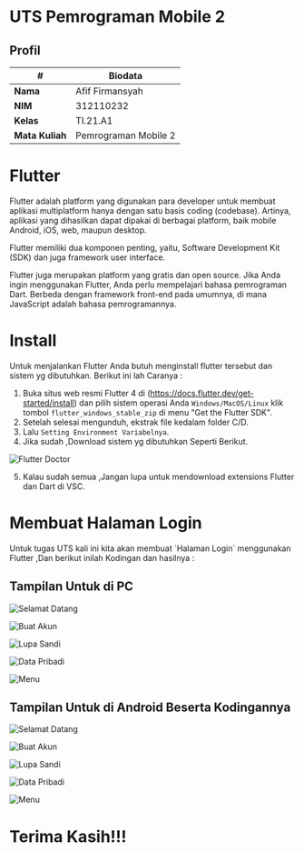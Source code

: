 # UTS Pemrograman Mobile 2

## Profil

| #               | Biodata              |
| --------------- | -------------------- |
| **Nama**        | Afif Firmansyah      |
| **NIM**         | 312110232            |
| **Kelas**       | TI.21.A1             |
| **Mata Kuliah** | Pemrograman Mobile 2 |

# Flutter

<p>Flutter adalah platform yang digunakan para developer untuk membuat aplikasi multiplatform hanya dengan satu basis coding (codebase). Artinya, aplikasi yang dihasilkan dapat dipakai di berbagai platform, baik mobile Android, iOS, web, maupun desktop.</p>

<p>Flutter memiliki dua komponen penting, yaitu, Software Development Kit (SDK) dan juga framework user interface.</p>

<p>Flutter juga merupakan platform yang gratis dan open source. Jika Anda ingin menggunakan Flutter, Anda perlu mempelajari bahasa pemrograman Dart. Berbeda dengan framework front-end pada umumnya, di mana JavaScript adalah bahasa pemrogramannya.</p>

# Install

<p>Untuk menjalankan Flutter Anda butuh menginstall flutter tersebut dan sistem yg dibutuhkan. Berikut ini lah Caranya :</p>

1. Buka situs web resmi Flutter 4 di (https://docs.flutter.dev/get-started/install) dan pilih sistem operasi Anda `Windows/MacOS/Linux` klik tombol `flutter_windows_stable_zip` di menu "Get the Flutter SDK".
2. Setelah selesai mengunduh, ekstrak file kedalam folder C/D.
3. Lalu `Setting Environment Variabelnya`.
4. Jika sudah ,Download sistem yg dibutuhkan Seperti Berikut.

![Flutter Doctor](img/flutterdoctor.PNG)

5. Kalau sudah semua ,Jangan lupa untuk mendownload extensions Flutter dan Dart di VSC.

# Membuat Halaman Login

<p>Untuk tugas UTS kali ini kita akan membuat `Halaman Login` menggunakan Flutter ,Dan berikut inilah Kodingan dan hasilnya : </p>

## Tampilan Untuk di PC

![Selamat Datang](img/selamatdatang_pc.PNG)

![Buat Akun](img/buatakun_pc.PNG)

![Lupa Sandi](img/lupasandi_pc.PNG)

![Data Pribadi](img/datapribadi_pc.PNG)

![Menu](img/menu_pc.PNG)

## Tampilan Untuk di Android Beserta Kodingannya

![Selamat Datang](img/selamatdatang_and.PNG)

![Buat Akun](img/buatakun_and.PNG)

![Lupa Sandi](img/lupasandi_and.PNG)

![Data Pribadi](img/datapribadi_and.PNG)

![Menu](img/menu_and.PNG)

# Terima Kasih!!!
